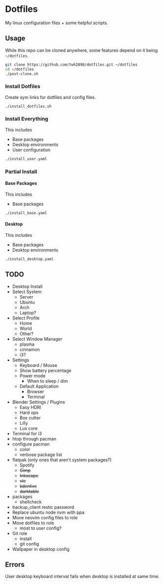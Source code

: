 # Dotfiles

My linux configuration files + some helpful scripts.

## Usage

While this repo can be cloned anywhere, some features depend on it being
`~/dotfiles`.

```sh
git clone https://github.com/twh2898/dotfiles.git ~/dotfiles
cd ~/dotfiles
./post-clone.sh
```

### Install Dotfiles

Create sym links for dotfiles and config files.

```sh
./install_dotfiles.sh
```

### Install Everything

This includes

- Base packages
- Desktop environments
- User configuration

```sh
./install_user.yaml
```

### Partial Install

#### Base Packages

This includes

- Base packages

```sh
./install_base.yaml
```

#### Desktop

This includes

- Base packages
- Desktop environments

```sh
./install_desktop.yaml
```

## TODO

- Desktop Install
- Select System
  - Server
  - Ubuntu
  - Arch
  - Laptop?
- Select Profile
  - Home
  - World
  - Other?
- Select Window Manager
  - plasma
  - cinnamon
  - i3?
- Settings
  - Keyboard / Mouse
  - Show battery percentage
  - Power mode
    - When to sleep / dim
  - Default Application
    - Browser
    - Terminal
- Blender Settings / Plugins
  - Easy HDRI
  - Hard ops
  - Box cutter
  - Lilly
  - Lux core
- Terminal for i3
- htop through pacman
- configure pacman
  - color
  - verbose package list
- flatpak (only ones that aren't system packages?)
  - Spotify
  - ~~Gimp~~
  - ~~Inkscape~~
  - ~~vlc~~
  - ~~kdenlive~~
  - ~~darktable~~
- packages
  - shellcheck
- backup_client restic password
- Replace ubuntu node nvm with ppa
- Move neovim config files to role
- Move dotfiles to role
  - most to user config?
- Git role
  - install
  - git config
- Wallpaper in desktop config

## Errors

User desktop keyboard interval fails when desktop is installed at same time.
